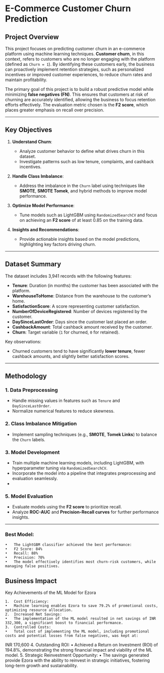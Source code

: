 
# E-Commerce Customer Churn Prediction

## Project Overview
This project focuses on predicting customer churn in an e-commerce platform using machine learning techniques. **Customer churn**, in this context, refers to customers who are no longer engaging with the platform (defined as `Churn = 1`). By identifying these customers early, the business can proactively implement retention strategies, such as personalized incentives or improved customer experiences, to reduce churn rates and maintain profitability.

The primary goal of this project is to build a robust predictive model while minimizing **false negatives (FN)**. This ensures that customers at risk of churning are accurately identified, allowing the business to focus retention efforts effectively. The evaluation metric chosen is the **F2 score**, which places greater emphasis on recall over precision.

---

## Key Objectives
1. **Understand Churn**:
   - Analyze customer behavior to define what drives churn in this dataset.
   - Investigate patterns such as low tenure, complaints, and cashback incentives.

2. **Handle Class Imbalance**:
   - Address the imbalance in the `Churn` label using techniques like **SMOTE**, **SMOTE Tomek**, and hybrid methods to improve model performance.

3. **Optimize Model Performance**:
   - Tune models such as LightGBM using `RandomizedSearchCV` and focus on achieving an **F2 score** of at least 0.85 on the training data.

4. **Insights and Recommendations**:
   - Provide actionable insights based on the model predictions, highlighting key factors driving churn.

---

## Dataset Summary
The dataset includes 3,941 records with the following features:
- **Tenure**: Duration (in months) the customer has been associated with the platform.
- **WarehouseToHome**: Distance from the warehouse to the customer’s home.
- **SatisfactionScore**: A score representing customer satisfaction.
- **NumberOfDeviceRegistered**: Number of devices registered by the customer.
- **DaySinceLastOrder**: Days since the customer last placed an order.
- **CashbackAmount**: Total cashback amount received by the customer.
- **Churn**: Target variable (`1` for churned, `0` for retained).

Key observations:
- Churned customers tend to have significantly **lower tenure**, fewer cashback amounts, and slightly better satisfaction scores.

---

## Methodology
### 1. Data Preprocessing
- Handle missing values in features such as `Tenure` and `DaySinceLastOrder`.
- Normalize numerical features to reduce skewness.

### 2. Class Imbalance Mitigation
- Implement sampling techniques (e.g., **SMOTE**, **Tomek Links**) to balance the `Churn` labels.

### 3. Model Development
- Train multiple machine learning models, including LightGBM, with hyperparameter tuning via `RandomizedSearchCV`.
- Incorporate the model into a pipeline that integrates preprocessing and evaluation seamlessly.
- 
### 5. Model Evaluation
- Evaluate models using the **F2 score** to prioritize recall.
- Analyze **ROC-AUC** and **Precision-Recall curves** for further performance insights.

---

### Best Model:
	•	The LightGBM classifier achieved the best performance:
	•	F2 Score: 84%
	•	Recall: 88%
	•	Precision: 70%
	•	The model effectively identifies most churn-risk customers, while managing false positives.

## Business Impact

Key Achievements of the ML Model for Ezora

	1.	Cost Efficiency:
	•	Machine learning enables Ezora to save 79.2% of promotional costs, optimizing resource allocation.
	2.	Increased Net Savings:
	•	The implementation of the ML model resulted in net savings of INR 332,300, a significant boost to financial performance.
	3.	Controlled Costs:
	•	Total cost of implementing the ML model, including promotional costs and potential losses from false negatives, was kept at:
INR 170,600
	4.	Outstanding ROI:
	•	Achieved a Return on Investment (ROI) of 194.8%, demonstrating the strong financial impact and viability of the ML model.
	5.	Strategic Reinvestment Opportunity:
	•	The savings generated provide Ezora with the ability to reinvest in strategic initiatives, fostering long-term growth and sustainability.

